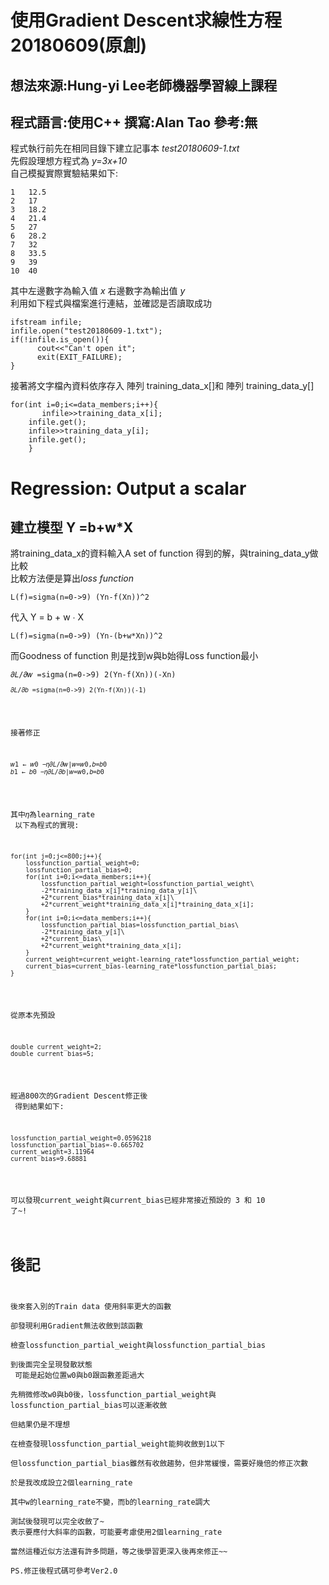使用Gradient Descent求線性方程20180609(原創)
===============================================
想法來源:Hung-yi Lee老師機器學習線上課程
----------------------------------------------
程式語言:使用C++   撰寫:Alan Tao  參考:無
----------------------------------------------
程式執行前先在相同目錄下建立記事本 *test20180609-1.txt*<br />
先假設理想方程式為 *y=3x+10*<br />
自己模擬實際實驗結果如下:<br />
<pre><code>1   12.5
2   17
3   18.2
4   21.4
5   27
6   28.2
7   32
8   33.5
9   39
10  40</pre></code>

其中左邊數字為輸入值 *x* 右邊數字為輸出值 *y*<br />
利用如下程式與檔案進行連結，並確認是否讀取成功

<pre><code>ifstream infile;           
infile.open("test20180609-1.txt");
if(!infile.is_open()){                
      cout<<"Can't open it";
      exit(EXIT_FAILURE);
}</pre></code>

接著將文字檔內資料依序存入 陣列 training_data_x[]和 陣列 training_data_y[]

<pre><code>for(int i=0;i<=data_members;i++){
       infile>>training_data_x[i];
 	infile.get();
 	infile>>training_data_y[i];
 	infile.get();
	} </pre></code>




Regression: Output a scalar
======================================
建立模型  Y =b+w*X
---------------------------------------

將training_data_x的資料輸入A set of function 得到的解，與training_data_y做比較<br />
比較方法便是算出*loss function*

<pre><code>L(f)=sigma(n=0->9) (Yn-f(Xn))^2</pre></code>

代入 Y = b + w ∙ X<br />

<pre><code>L(f)=sigma(n=0->9) (Yn-(b+w*Xn))^2</pre></code>

而Goodness of function 則是找到w與b始得Loss function最小

<pre><code>𝜕𝐿/𝜕𝑤 =sigma(n=0->9) 2(Yn-f(Xn))(-Xn) 
<pre><code>𝜕𝐿/𝜕𝑏 =sigma(n=0->9) 2(Yn-f(Xn))(-1)</pre></code>

接著修正

<pre><code>𝑤1 ← 𝑤0 −𝜂𝜕𝐿/𝜕𝑤|𝑤=𝑤0,𝑏=𝑏0
𝑏1 ← 𝑏0 −𝜂𝜕𝐿/𝜕𝑏|𝑤=𝑤0,𝑏=𝑏0</pre></code>
其中𝜂為learning_rate<br />
以下為程式的實現:

<pre><code>for(int j=0;j<=800;j++){            
	lossfunction_partial_weight=0;
	lossfunction_partial_bias=0;
	for(int i=0;i<=data_members;i++){
		lossfunction_partial_weight=lossfunction_partial_weight\
		-2*training_data_x[i]*training_data_y[i]\
		+2*current_bias*training_data_x[i]\
		+2*current_weight*training_data_x[i]*training_data_x[i];
	}	          
	for(int i=0;i<=data_members;i++){
		lossfunction_partial_bias=lossfunction_partial_bias\
		-2*training_data_y[i]\
		+2*current_bias\
		+2*current_weight*training_data_x[i];
	}		                
	current_weight=current_weight-learning_rate*lossfunction_partial_weight;
	current_bias=current_bias-learning_rate*lossfunction_partial_bias;
}</pre></code>

從原本先預設<br />

<pre><code>double current_weight=2;     
double current_bias=5;  </pre></code>

經過800次的Gradient Descent修正後<br /> 
得到結果如下:<br /> 

<pre><code>lossfunction_partial_weight=0.0596218 
lossfunction_partial_bias=-0.665702 
current_weight=3.11964 
current_bias=9.68881 </pre></code>

可以發現current_weight與current_bias已經非常接近預設的 3 和 10 了~!<br />


後記
================
後來套入別的Train data 使用斜率更大的函數<br />
卻發現利用Gradient無法收斂到該函數<br />
檢查lossfunction_partial_weight與lossfunction_partial_bias <br />
到後面完全呈現發散狀態<br />
可能是起始位置w0與b0跟函數差距過大<br />
先稍微修改w0與b0後，lossfunction_partial_weight與lossfunction_partial_bias可以逐漸收斂<br />
但結果仍是不理想<br />
在檢查發現lossfunction_partial_weight能夠收斂到1以下<br />
但lossfunction_partial_bias雖然有收斂趨勢，但非常緩慢，需要好幾倍的修正次數<br />
於是我改成設立2個learning_rate <br />
其中w的learning_rate不變，而b的learning_rate調大 <br />
測試後發現可以完全收斂了~ 表示要應付大斜率的函數，可能要考慮使用2個learning_rate <br />
當然這種近似方法還有許多問題，等之後學習更深入後再來修正~~ <br />
PS.修正後程式碼可參考Ver2.0




  
  
<br />
